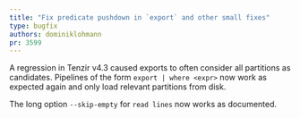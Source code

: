 ```yaml
---
title: "Fix predicate pushdown in `export` and other small fixes"
type: bugfix
authors: dominiklohmann
pr: 3599
---
```


A regression in Tenzir v4.3 caused exports to often consider all partitions as
candidates. Pipelines of the form `export | where <expr>` now work as expected
again and only load relevant partitions from disk.

The long option `--skip-empty` for `read lines` now works as documented.
